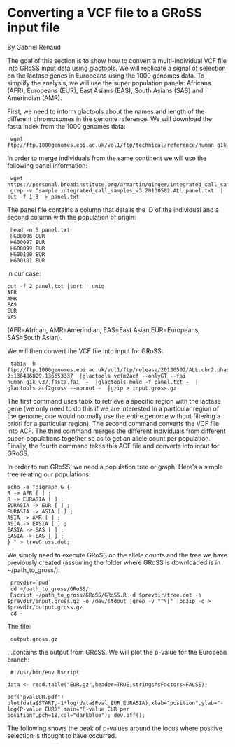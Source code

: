 # Converting a VCF file to a GRoSS input file
By Gabriel Renaud

The goal of this section is to show how to convert a multi-individual VCF file into GRoSS input data using [glactools](https://grenaud.github.io/glactools/).  We will replicate a signal of selection on the lactase genes in Europeans
using the 1000 genomes data. To simplify the analysis, we will use the super population panels: Africans (AFR), Europeans (EUR), East Asians (EAS), South Asians (SAS) and Amerindian (AMR).

First, we need to inform glactools about the names and length of the different chromosomes in the genome reference.  We will download the fasta index from the 1000 genomes data:

     wget ftp://ftp.1000genomes.ebi.ac.uk/vol1/ftp/technical/reference/human_g1k_v37.fasta.fai

In order to merge individuals from the same continent we will use the following panel information:

     wget https://personal.broadinstitute.org/armartin/ginger/integrated_call_samples_v3.20130502.ALL.panel.txt
     grep -v ^sample integrated_call_samples_v3.20130502.ALL.panel.txt  | cut -f 1,3  > panel.txt

The panel file contains a column that details the ID of the individual and a second column with the population of origin:

     head -n 5 panel.txt
     HG00096 EUR
     HG00097 EUR
     HG00099 EUR
     HG00100 EUR
     HG00101 EUR

in our case:

    cut -f 2 panel.txt |sort | uniq
    AFR
    AMR
    EAS
    EUR
    SAS
(AFR=African,  AMR=Amerindian, EAS=East Asian,EUR=Europeans, SAS=South Asian).

We will then convert the VCF file into input for GRoSS:

     tabix -h ftp://ftp.1000genomes.ebi.ac.uk/vol1/ftp/release/20130502/ALL.chr2.phase3_shapeit2_mvncall_integrated_v5a.20130502.genotypes.vcf.gz 2:136486829-136653337  |glactools vcfm2acf --onlyGT --fai human_g1k_v37.fasta.fai  -  |glactools meld -f panel.txt -  | glactools acf2gross --noroot -  |gzip > input.gross.gz

The first command uses tabix to retrieve a specific region with the lactase gene (we only need to do this if we are interested in a particular region of the genome, one would normally use the entire genome without filtering a priori for a particular region). The second command converts the VCF file into ACF.  The third command merges the different individuals from different super-populations together so as to get an allele count per population. Finally, the fourth command takes this ACF file and converts into input for GRoSS.

In order to run GRoSS, we need a population tree or graph. Here's a simple tree relating our populations:

    echo -e "digraph G {
    R -> AFR [ ] ;
    R -> EURASIA [ ] ;
    EURASIA -> EUR [ ] ;
    EURASIA -> ASIA [ ] ;
    ASIA -> AMR [ ] ;
    ASIA -> EASIA [ ] ;
    EASIA -> SAS [ ] ;
    EASIA -> EAS [ ] ;
    } " > treeGross.dot;


We simply need to execute GRoSS on the allele counts and the tree we have previously created (assuming the folder where GRoSS is downloaded is in ~/path_to_gross/):

     prevdir=`pwd`
     cd ~/path_to_gross/GRoSS/
     Rscript ~/path_to_gross/GRoSS/GRoSS.R -d $prevdir/tree.dot -e $prevdir/input.gross.gz -o /dev/stdout |grep -v "^\[" |bgzip -c > $prevdir/output.gross.gz
     cd -

The file:

     output.gross.gz

...contains the output from GRoSS. We will plot the p-value for the
European branch:

     #!/usr/bin/env Rscript

    data <- read.table("EUR.gz",header=TRUE,stringsAsFactors=FALSE);

    pdf("pvalEUR.pdf")
    plot(data$START,-1*log(data$Pval_EUR_EURASIA),xlab="position",ylab="-log(P-value EUR)",main="P-value EUR per position",pch=18,col="darkblue"); dev.off();

The following shows the peak of p-values around the locus where positive selection is thought to have occurred.
